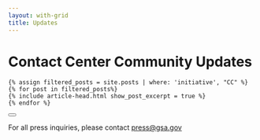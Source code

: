 ```yaml
---
layout: with-grid
title: Updates
---
```


# Contact Center Community Updates

    {% assign filtered_posts = site.posts | where: 'initiative', "CC" %}
    {% for post in filtered_posts%}
    {% include article-head.html show_post_excerpt = true %}
    {% endfor %}

<button onclick="btt()" id="btt"></button>

For all press inquiries, please contact [press@gsa.gov](mailto:press@gsa.gov)
